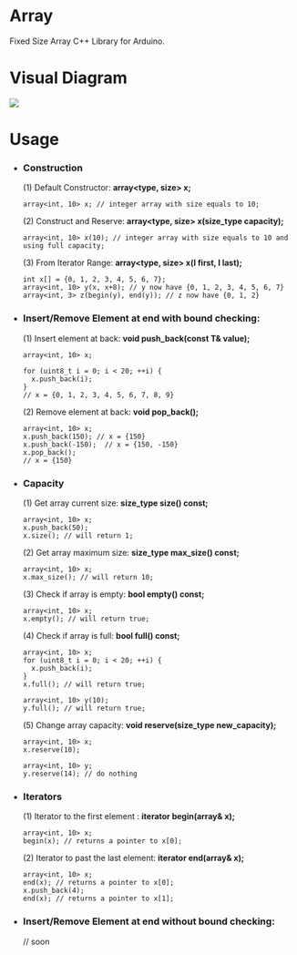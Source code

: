 Array
=====

Fixed Size Array C++ Library for Arduino.

Visual Diagram
=====
![](https://raw.githubusercontent.com/rodolfo-picoreti/array/master/array.png)

Usage
=====

- ### Construction

  (1) Default Constructor:   **array\<type, size> x;**
 
      array<int, 10> x; // integer array with size equals to 10;

  (2) Construct and Reserve:  **array\<type, size> x(size_type capacity);**
 
      array<int, 10> x(10); // integer array with size equals to 10 and using full capacity;

  (3) From Iterator Range:   **array\<type, size> x(I first, I last);**
  
      int x[] = {0, 1, 2, 3, 4, 5, 6, 7};
      array<int, 10> y(x, x+8); // y now have {0, 1, 2, 3, 4, 5, 6, 7}
      array<int, 3> z(begin(y), end(y)); // z now have {0, 1, 2}
      

- ### Insert/Remove Element at end with bound checking:

  (1) Insert element at back:   **void push_back(const T& value);**
  
      array<int, 10> x;
      
      for (uint8_t i = 0; i < 20; ++i) {
        x.push_back(i);
      }
      // x = {0, 1, 2, 3, 4, 5, 6, 7, 8, 9}

  (2) Remove element at back:   **void pop_back();**
  
      array<int, 10> x;
      x.push_back(150); // x = {150}
      x.push_back(-150);  // x = {150, -150}
      x.pop_back();
      // x = {150}
      

- ### Capacity

  (1) Get array current size:    **size_type size() const;**
      
      array<int, 10> x;
      x.push_back(50); 
      x.size(); // will return 1;
  
  (2) Get array maximum size:    **size_type max_size() const;**
      
      array<int, 10> x;
      x.max_size(); // will return 10;
      
  (3) Check if array is empty:    **bool empty() const;**
      
      array<int, 10> x;
      x.empty(); // will return true;
  
  (4) Check if array is full:    **bool full() const;**
      
      array<int, 10> x;
      for (uint8_t i = 0; i < 20; ++i) {
        x.push_back(i);
      }
      x.full(); // will return true;

      array<int, 10> y(10);
      y.full(); // will return true;

  (5) Change array capacity: **void reserve(size_type new_capacity);**

      array<int, 10> x;
      x.reserve(10);

      array<int, 10> y;
      y.reserve(14); // do nothing 

- ### Iterators

  (1) Iterator to the first element :    **iterator begin(array& x);**

      array<int, 10> x; 
      begin(x); // returns a pointer to x[0];
      
  (2) Iterator to past the last element:    **iterator end(array& x);**

      array<int, 10> x; 
      end(x); // returns a pointer to x[0];
      x.push_back(4);
      end(x); // returns a pointer to x[1];
            
- ### Insert/Remove Element at end without bound checking:

  // soon